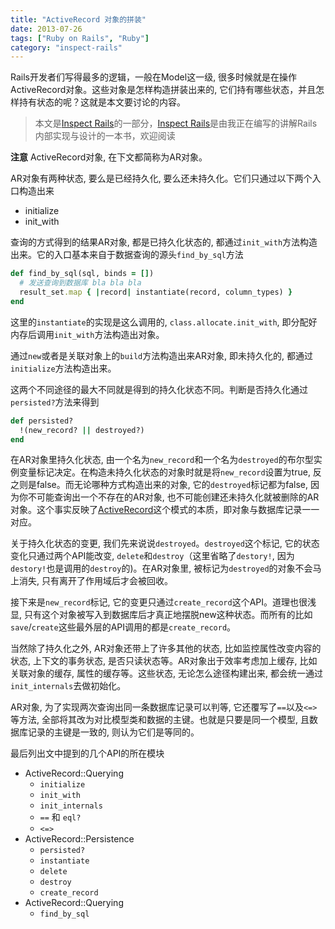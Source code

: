 ```yaml
---
title: "ActiveRecord 对象的拼装"
date: 2013-07-26
tags: ["Ruby on Rails", "Ruby"]
category: "inspect-rails"
---
```


Rails开发者们写得最多的逻辑，一般在Model这一级, 很多时候就是在操作ActiveRecord对象。这些对象是怎样构造拼装出来的,  它们持有哪些状态，并且怎样持有状态的呢？这就是本文要讨论的内容。


> 本文是[Inspect Rails](/inspect-rails)的一部分，[Inspect Rails](/inspect-rails)是由我正在编写的讲解Rails内部实现与设计的一本书，欢迎阅读


**注意** ActiveRecord对象, 在下文都简称为AR对象。

AR对象有两种状态, 要么是已经持久化, 要么还未持久化。它们只通过以下两个入口构造出来

- initialize
- init\_with

查询的方式得到的结果AR对象, 都是已持久化状态的, 都通过`init_with`方法构造出来。它的入口基本来自于数据查询的源头`find_by_sql`方法

```ruby
def find_by_sql(sql, binds = [])
  # 发送查询到数据库 bla bla bla
  result_set.map { |record| instantiate(record, column_types) }
end
```

这里的`instantiate`的实现是这么调用的, `class.allocate.init_with`, 即分配好内存后调用`init_with`方法构造出对象。

通过`new`或者是关联对象上的`build`方法构造出来AR对象, 即未持久化的, 都通过`initialize`方法构造出来。

这两个不同途径的最大不同就是得到的持久化状态不同。判断是否持久化通过`persisted?`方法来得到

```ruby
def persisted?
  !(new_record? || destroyed?)
end
```

在AR对象里持久化状态, 由一个名为`new_record`和一个名为`destroyed`的布尔型实例变量标记决定。在构造未持久化状态的对象时就是将`new_record`设置为true, 反之则是false。而无论哪种方式构造出来的对象, 它的`destroyed`标记都为false, 因为你不可能查询出一个不存在的AR对象, 也不可能创建还未持久化就被删除的AR对象。这个事实反映了[ActiveRecord](http://www.martinfowler.com/eaaCatalog/activeRecord.html)这个模式的本质，即对象与数据库记录一一对应。

关于持久化状态的变更, 我们先来说说`destroyed`。`destroyed`这个标记, 它的状态变化只通过两个API能改变, `delete`和`destroy`（这里省略了`destory!`, 因为`destory!`也是调用的`destroy`的)。在AR对象里, 被标记为`destroyed`的对象不会马上消失, 只有离开了作用域后才会被回收。

接下来是`new_record`标记, 它的变更只通过`create_record`这个API。道理也很浅显, 只有这个对象被写入到数据库后才真正地摆脱new这种状态。而所有的比如`save`/`create`这些最外层的API调用的都是`create_record`。

当然除了持久化之外, AR对象还带上了许多其他的状态, 比如监控属性改变内容的状态, 上下文的事务状态, 是否只读状态等。AR对象出于效率考虑加上缓存, 比如关联对象的缓存, 属性的缓存等。这些状态, 无论怎么途径构建出来, 都会统一通过`init_internals`去做初始化。

AR对象, 为了实现两次查询出同一条数据库记录可以判等, 它还覆写了`==`以及`<=>`等方法, 全部将其改为对比模型类和数据的主键。也就是只要是同一个模型, 且数据库记录的主键是一致的, 则认为它们是等同的。

最后列出文中提到的几个API的所在模块

- ActiveRecord::Querying
  - `initialize`
  - `init_with`
  - `init_internals`
  - `==` 和 `eql?`
  - `<=>`
- ActiveRecord::Persistence
  - `persisted?`
  - `instantiate`
  - `delete`
  - `destroy`
  - `create_record`
- ActiveRecord::Querying
  - `find_by_sql`
